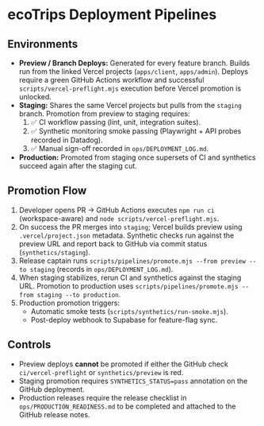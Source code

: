 # ecoTrips Deployment Pipelines

## Environments
- **Preview / Branch Deploys:** Generated for every feature branch. Builds run from the linked Vercel projects (`apps/client`, `apps/admin`). Deploys require a green GitHub Actions workflow and successful `scripts/vercel-preflight.mjs` execution before Vercel promotion is unlocked.
- **Staging:** Shares the same Vercel projects but pulls from the `staging` branch. Promotion from preview to staging requires:
  1. ✅ CI workflow passing (lint, unit, integration suites).
  2. ✅ Synthetic monitoring smoke passing (Playwright + API probes recorded in Datadog).
  3. ✅ Manual sign-off recorded in `ops/DEPLOYMENT_LOG.md`.
- **Production:** Promoted from staging once supersets of CI and synthetics succeed again after the staging cut.

## Promotion Flow
1. Developer opens PR → GitHub Actions executes `npm run ci` (workspace-aware) and `node scripts/vercel-preflight.mjs`.
2. On success the PR merges into `staging`; Vercel builds preview using `.vercel/project.json` metadata. Synthetic checks run against the preview URL and report back to GitHub via commit status (`synthetics/staging`).
3. Release captain runs `scripts/pipelines/promote.mjs --from preview --to staging` (records in `ops/DEPLOYMENT_LOG.md`).
4. When staging stabilizes, rerun CI and synthetics against the staging URL. Promotion to production uses `scripts/pipelines/promote.mjs --from staging --to production`.
5. Production promotion triggers:
   - Automatic smoke tests (`scripts/synthetics/run-smoke.mjs`).
   - Post-deploy webhook to Supabase for feature-flag sync.

## Controls
- Preview deploys **cannot** be promoted if either the GitHub check `ci/vercel-preflight` or `synthetics/preview` is red.
- Staging promotion requires `SYNTHETICS_STATUS=pass` annotation on the GitHub deployment.
- Production releases require the release checklist in `ops/PRODUCTION_READINESS.md` to be completed and attached to the GitHub release notes.
